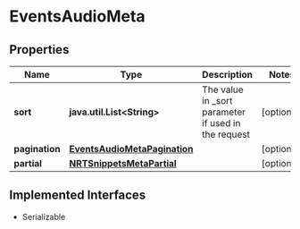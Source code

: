 

# EventsAudioMeta


## Properties

Name | Type | Description | Notes
------------ | ------------- | ------------- | -------------
**sort** | **java.util.List&lt;String&gt;** | The value in _sort parameter if used in the request |  [optional]
**pagination** | [**EventsAudioMetaPagination**](EventsAudioMetaPagination.md) |  |  [optional]
**partial** | [**NRTSnippetsMetaPartial**](NRTSnippetsMetaPartial.md) |  |  [optional]


## Implemented Interfaces

* Serializable


